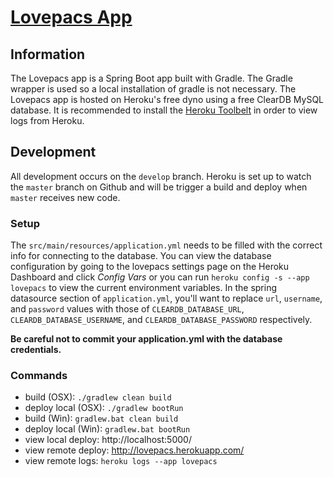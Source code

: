 # [Lovepacs App](http://lovepacs.herokuapp.com/)

## Information

The Lovepacs app is a Spring Boot app built with Gradle.  The Gradle wrapper is used so a local installation of gradle is not necessary.  The Lovepacs app is hosted on Heroku's free dyno using a free ClearDB MySQL database.  It is recommended to install the [Heroku Toolbelt](https://toolbelt.heroku.com/) in order to view logs from Heroku.

## Development

All development occurs on the `develop` branch.  Heroku is set up to watch the `master` branch on Github and will be trigger a build and deploy when `master` receives new code.

### Setup

The `src/main/resources/application.yml` needs to be filled with the correct info for connecting to the database.  You can view the database configuration by going to the lovepacs settings page on the Heroku Dashboard and click *Config Vars* or you can run `heroku config -s --app lovepacs` to view the current environment variables.  In the spring datasource section of `application.yml`, you'll want to replace `url`, `username`, and `password` values with those of `CLEARDB_DATABASE_URL`, `CLEARDB_DATABASE_USERNAME`, and `CLEARDB_DATABASE_PASSWORD` respectively.

**Be careful not to commit your application.yml with the database credentials.**

### Commands

* build (OSX): `./gradlew clean build`
* deploy local (OSX): `./gradlew bootRun`
* build (Win): `gradlew.bat clean build`
* deploy local (Win): `gradlew.bat bootRun`
* view local deploy: http://localhost:5000/
* view remote deploy:  http://lovepacs.herokuapp.com/
* view remote logs: `heroku logs --app lovepacs`